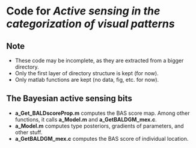 # Code for *Active sensing in the categorization of visual patterns*

## Note
* These code may be incomplete, as they are extracted from a bigger directory.
* Only the first layer of directory structure is kept (for now).
* Only matlab functions are kept (no data, fig, etc. for now).

## The Bayesian active sensing bits
* **a_Get_BALDscoreProp.m** computes the BAS score map. Among other functions, it calls **a_Model.m** and **a_GetBALDGM_mex.c**.
* **a_Model.m** computes type posteriors, gradients of parameters, and other stuff.
* **a_GetBALDGM_mex.c** computes the BAS score of individual location.
